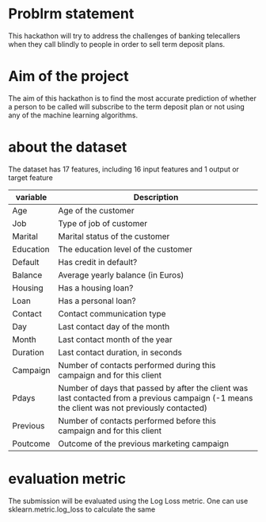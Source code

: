 
# Problrm statement             
This hackathon will try to address the challenges of banking telecallers when they call blindly to people in order to sell term deposit plans.

# Aim of the project   
The aim of this hackathon is to find the most accurate prediction of whether a person to be called will subscribe to the term deposit plan or not using any of the machine learning algorithms.

# about the dataset           
The dataset has 17 features, including 16 input features and 1 output or target feature

variable | Description|      
------------| -------------|
Age| Age of the customer
Job| Type of job of customer
Marital| Marital status of the customer
Education| The education level of the customer
Default| Has credit in default?
Balance| Average yearly balance (in Euros)
Housing| Has a housing loan?
Loan| Has a personal loan?
Contact| Contact communication type
Day| Last contact day of the month
Month| Last contact month of the year
Duration| Last contact duration, in seconds
Campaign| Number of contacts performed during this campaign and for this client
Pdays| Number of days that passed by after the client was last contacted from a previous campaign (-1 means the client was not previously contacted)
Previous| Number of contacts performed before this campaign and for this client|
Poutcome| Outcome of the previous marketing campaign|
# evaluation metric           
The submission will be evaluated using the Log Loss metric. One can use sklearn.metric.log_loss to calculate the same
